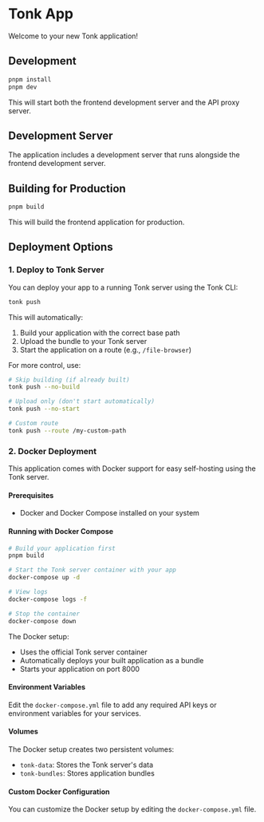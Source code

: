 # Tonk App

Welcome to your new Tonk application!

## Development

```bash
pnpm install
pnpm dev
```

This will start both the frontend development server and the API proxy server.

## Development Server

The application includes a development server that runs alongside the frontend development server.

## Building for Production

```bash
pnpm build
```

This will build the frontend application for production.

## Deployment Options

### 1. Deploy to Tonk Server

You can deploy your app to a running Tonk server using the Tonk CLI:

```bash
tonk push
```

This will automatically:

1. Build your application with the correct base path
2. Upload the bundle to your Tonk server
3. Start the application on a route (e.g., `/file-browser`)

For more control, use:

```bash
# Skip building (if already built)
tonk push --no-build

# Upload only (don't start automatically)
tonk push --no-start

# Custom route
tonk push --route /my-custom-path
```

### 2. Docker Deployment

This application comes with Docker support for easy self-hosting using the Tonk server.

#### Prerequisites

- Docker and Docker Compose installed on your system

#### Running with Docker Compose

```bash
# Build your application first
pnpm build

# Start the Tonk server container with your app
docker-compose up -d

# View logs
docker-compose logs -f

# Stop the container
docker-compose down
```

The Docker setup:

- Uses the official Tonk server container
- Automatically deploys your built application as a bundle
- Starts your application on port 8000

#### Environment Variables

Edit the `docker-compose.yml` file to add any required API keys or environment variables for your services.

#### Volumes

The Docker setup creates two persistent volumes:

- `tonk-data`: Stores the Tonk server's data
- `tonk-bundles`: Stores application bundles

#### Custom Docker Configuration

You can customize the Docker setup by editing the `docker-compose.yml` file.
